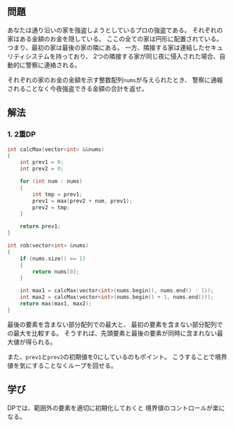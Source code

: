 ## 問題
あなたは通り沿いの家を強盗しようとしているプロの強盗である。
それぞれの家はある金額のお金を隠している。
ここの全ての家は円形に配置されている。
つまり、最初の家は最後の家の隣にある。
一方、隣接する家は連結したセキュリティシステムを持っており、
2つの隣接する家が同じ夜に侵入された場合、自動的に警察に連絡される。

それぞれの家のお金の金額を示す整数配列`nums`が与えられたとき、
警察に通報されることなく今夜強盗できる金額の合計を返せ。

## 解法
### 1. 2重DP
```cpp
int calcMax(vector<int> &&nums)
{
	int prev1 = 0;
	int prev2 = 0;

	for (int num : nums)
	{
		int tmp = prev1;
		prev1 = max(prev2 + num, prev1);
		prev2 = tmp;
	}

	return prev1;
}

int rob(vector<int> &nums)
{
	if (nums.size() == 1)
	{
		return nums[0];
	}

	int max1 = calcMax(vector<int>(nums.begin(), nums.end() - 1));
	int max2 = calcMax(vector<int>(nums.begin() + 1, nums.end()));
	return max(max1, max2);
}
```
最後の要素を含まない部分配列での最大と、
最初の要素を含まない部分配列での最大を比較する。
そうすれば、先頭要素と最後の要素が同時に含まれない最大値が得られる。

また、`prev1`と`prev2`の初期値を0にしているのもポイント。
こうすることで境界値を気にすることなくループを回せる。

## 学び
DPでは、範囲外の要素を適切に初期化しておくと
境界値のコントロールが楽になる。
